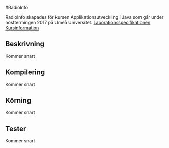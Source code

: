 #RadioInfo

RadioInfo skapades för kursen Applikationsutveckling i Java som går under hösttermingen 2017 på Umeå Universitet.
[Laborationsspecifikationen](https://git.cs.umu.se/computingscience/5dv135-apjava-ht17/tree/master/assignments/2)
[Kursinformation](http://www8.cs.umu.se/kurser/cambrogateway/?id=57267HT17-1)

## Beskrivning
Kommer snart
## Kompilering
Kommer snart
## Körning
Kommer snart
## Tester
Kommer snart
